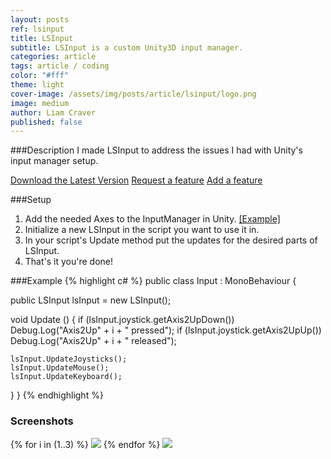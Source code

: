 ```yaml
---
layout: posts
ref: lsinput
title: LSInput
subtitle: LSInput is a custom Unity3D input manager.
categories: article
tags: article / coding
color: "#fff"
theme: light
cover-image: /assets/img/posts/article/lsinput/logo.png
image: medium
author: Liam Craver
published: false
---
```

###Description
I made LSInput to address the issues I had with Unity's input manager setup.

<div class="button-wrapper">
<a class="float three border" href="https://github.com/lcraver/LSInput">Download the Latest Version</a>
<a class="float three border" href="https://github.com/lcraver/LSInput/issues">Request a feature</a>
<a class="float three border" href="https://github.com/lcraver/LSInput/pulls">Add a feature</a>
</div>

###Setup
1. Add the needed Axes to the InputManager in Unity. <a class="line-s" href="#setup">[Example]</a>
2. Initialize a new LSInput in the script you want to use it in.
3. In your script's Update method put the updates for the desired parts of LSInput.
4. That's it you're done!

###Example
{% highlight c# %}
public class Input : MonoBehaviour {

  public LSInput lsInput = new LSInput();

  void Update () {
    if (lsInput.joystick.getAxis2UpDown())
      Debug.Log("Axis2Up" + i + " pressed");
    if (lsInput.joystick.getAxis2UpUp())
      Debug.Log("Axis2Up" + i + " released");

    lsInput.UpdateJoysticks();
    lsInput.UpdateMouse();
    lsInput.UpdateKeyboard();
  }
}
{% endhighlight %}

<h3>Screenshots</h3>
<div class="image-wrapper">
<span id="setup">
{% for i in (1..3) %}
  <img class="center full-width" src="/assets/img/posts/article/{{page.ref}}/{{ i }}.png"/>
{% endfor %}
<img class="center full-width" src="/assets/img/posts/article/{{page.ref}}/4.gif"/>
</div>
